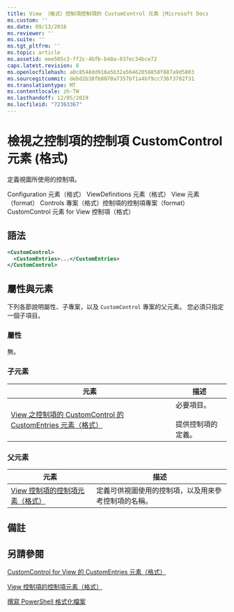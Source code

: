 ```yaml
---
title: View （格式）控制項控制項的 CustomControl 元素 |Microsoft Docs
ms.custom: ''
ms.date: 09/13/2016
ms.reviewer: ''
ms.suite: ''
ms.tgt_pltfrm: ''
ms.topic: article
ms.assetid: eee505c3-ff2c-4bfb-b48a-037ec34bce72
caps.latest.revision: 8
ms.openlocfilehash: a0c8548dd916a5b32a56462058858f887a9d5803
ms.sourcegitcommit: debd2b38fb8070a7357bf1a4bf9cc736f3702f31
ms.translationtype: MT
ms.contentlocale: zh-TW
ms.lasthandoff: 12/05/2019
ms.locfileid: "72363367"
---
```

# <a name="customcontrol-element-for-control-for-controls-for-view-format"></a>檢視之控制項的控制項 CustomControl 元素 (格式)

定義視圖所使用的控制項。

Configuration 元素（格式） ViewDefinitions 元素（格式） View 元素（format） Controls 專案（格式）控制項的控制項專案（format） CustomControl 元素 for View 控制項（格式）

## <a name="syntax"></a>語法

```xml
<CustomControl>
  <CustomEntries>...</CustomEntries>
</CustomControl>
```

## <a name="attributes-and-elements"></a>屬性與元素

下列各節說明屬性、子專案，以及 `CustomControl` 專案的父元素。 您必須只指定一個子項目。

### <a name="attributes"></a>屬性

無。

### <a name="child-elements"></a>子元素

|元素|描述|
|-------------|-----------------|
|[View 之控制項的 CustomControl 的 CustomEntries 元素（格式）](./customentries-element-for-customcontrol-for-controls-for-view-format.md)|必要項目。<br /><br /> 提供控制項的定義。|

### <a name="parent-elements"></a>父元素

|元素|描述|
|-------------|-----------------|
|[View 控制項的控制項元素（格式）](./control-element-for-controls-for-view-format.md)|定義可供視圖使用的控制項，以及用來參考控制項的名稱。|

## <a name="remarks"></a>備註

## <a name="see-also"></a>另請參閱

[CustomControl for View 的 CustomEntries 元素（格式）](./customentries-element-for-customcontrol-for-controls-for-configuration-format.md)

[View 控制項的控制項元素（格式）](./control-element-for-controls-for-view-format.md)

[撰寫 PowerShell 格式化檔案](./writing-a-powershell-formatting-file.md)
